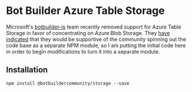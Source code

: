# Bot Builder Azure Table Storage

Microsoft's [botbuilder-js](https://github.com/Microsoft/botbuilder-js) team recently removed support for Azure Table Storage in favor of concentrating on Azure Blob Storage. They [have indicated](https://github.com/Microsoft/botbuilder-js/issues/277#issuecomment-414378519) that they would be supportive of the community spinning out the code base as a separate NPM module, so I am putting the initial code here in order to begin modifications to turn it into a separate module.

## Installation

    npm install @botbuildercommunity/storage --save
